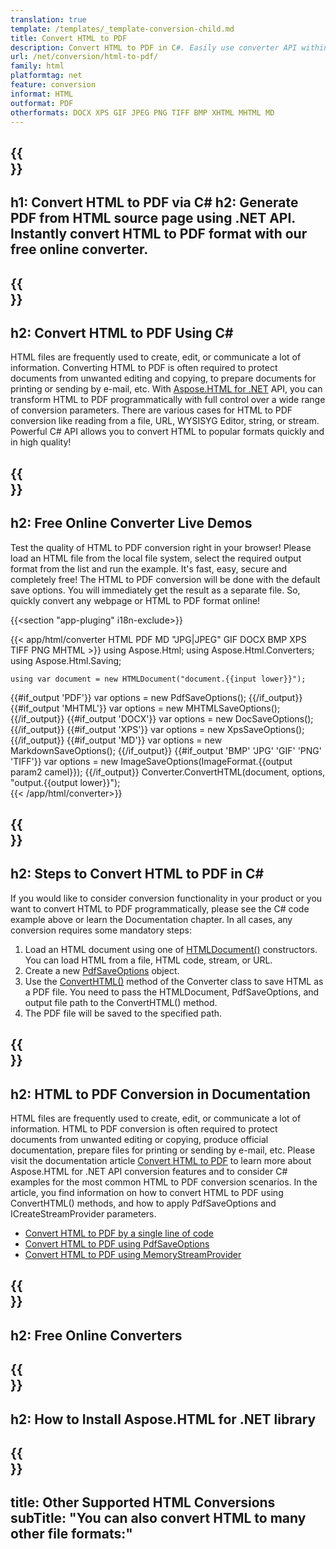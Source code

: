 ```yaml
---
translation: true
template: /templates/_template-conversion-child.md
title: Convert HTML to PDF
description: Convert HTML to PDF in C#. Easily use converter API within ASP.NET or any .NET application. Try online HTML to PDF Converter for free!
url: /net/conversion/html-to-pdf/
family: html
platformtag: net
feature: conversion
informat: HTML
outformat: PDF
otherformats: DOCX XPS GIF JPEG PNG TIFF BMP XHTML MHTML MD 
---
```


{{<section banner>}}
---
h1: Convert HTML to PDF via C#
h2: Generate PDF from HTML source page using .NET API. Instantly convert HTML to PDF format with our free online converter.
---

{{<section overview>}}
---
h2: Convert HTML to PDF Using C#
---

HTML files are frequently used to create, edit, or communicate a lot of information. Converting HTML to PDF is often required to protect documents from unwanted editing and copying, to prepare documents for printing or sending by e-mail, etc. With [Aspose.HTML for .NET](https://products.aspose.com/html/net/) API, you can transform HTML to PDF programmatically with full control over a wide range of conversion parameters. There are various cases for HTML to PDF conversion like reading from a file, URL, WYSISYG Editor, string, or stream. Powerful C# API allows you to convert HTML to popular formats quickly and in high quality!

{{<section demos>}}
---
h2: Free Online Converter Live Demos
---

Test the quality of HTML to PDF conversion right in your browser! Please load an HTML file from the local file system, select the required output format from the list and run the example. It's fast, easy, secure and completely free! The HTML to PDF conversion will be done with the default save options. You will immediately get the result as a separate file. So, quickly convert any webpage or HTML to PDF format online!

{{<section "app-pluging" i18n-exclude>}}

{{< app/html/converter HTML PDF MD "JPG|JPEG" GIF DOCX BMP XPS TIFF PNG MHTML >}}
using Aspose.Html;
using Aspose.Html.Converters;
using Aspose.Html.Saving;

    using var document = new HTMLDocument("document.{{input lower}}");
{{#if_output 'PDF'}}
    var options = new PdfSaveOptions();
{{/if_output}}
{{#if_output 'MHTML'}}
    var options = new MHTMLSaveOptions();
{{/if_output}}
{{#if_output 'DOCX'}}
    var options = new DocSaveOptions();
{{/if_output}}
{{#if_output 'XPS'}}
    var options = new XpsSaveOptions();
{{/if_output}}
{{#if_output 'MD'}}
    var options = new MarkdownSaveOptions();
{{/if_output}}
{{#if_output 'BMP' 'JPG' 'GIF' 'PNG' 'TIFF'}}
    var options = new ImageSaveOptions(ImageFormat.{{output param2 camel}});
{{/if_output}}
    Converter.ConvertHTML(document, options, "output.{{output lower}}");   
{{< /app/html/converter>}} 


{{<section steps>}}
---
h2: Steps to Convert HTML to PDF in C#
---

If you would like to consider conversion functionality in your product or you want to convert HTML to PDF programmatically, please see the C# code example above or learn the Documentation chapter. In all cases, any conversion requires some mandatory steps:

1.  Load an HTML document using one of [HTMLDocument()](https://apireference.aspose.com/html/net/aspose.html/htmldocument) constructors. You can load HTML from a file, HTML code, stream, or URL.
1.  Create a new [PdfSaveOptions](https://apireference.aspose.com/html/net/aspose.html.saving/pdfsaveoptions) object.
1.  Use the [ConvertHTML()](https://apireference.aspose.com/html/net/aspose.html.converters/converter/converthtml/) method of the Converter class to save HTML as a PDF file. You need to pass the HTMLDocument, PdfSaveOptions, and output file path to the ConvertHTML() method.
1.  The PDF file will be saved to the specified path.


{{<section documentation>}}
---
h2: HTML to PDF Conversion in Documentation
---

HTML files are frequently used to create, edit, or communicate a lot of information. HTML to PDF conversion is often required to protect documents from unwanted editing or copying, produce official documentation, prepare files for printing or sending by e-mail, etc.  Please visit the documentation article [Convert HTML to PDF](https://docs.aspose.com/html/net/converting-between-formats/html-to-pdf/) to learn more about Aspose.HTML for .NET API conversion features and to consider C# examples for the most common HTML to PDF conversion scenarios. In the article, you find information on how to convert HTML to PDF using ConvertHTML() methods, and how to apply PdfSaveOptions and ICreateStreamProvider parameters.
  -  <a href="https://docs.aspose.com/html/net/converting-between-formats/html-to-pdf/#html-to-pdf-by-a-single-line-of-code" target="_blank">Convert HTML to PDF by a single line of code</a>
  - <a href="https://docs.aspose.com/html/net/converting-between-formats/html-to-pdf/#convert-html-to-pdf-in-c-using-pdfsaveoptions" target="_blank">Convert HTML to PDF using PdfSaveOptions</a>
  - <a href="https://docs.aspose.com/html/net/converting-between-formats/html-to-pdf/#output-stream-providers" target="_blank">Convert HTML to PDF using MemoryStreamProvider</a>

{{<section online-converters>}}
---
h2: Free Online Converters
---

{{<section get-started>}}
---
h2: How to Install Aspose.HTML for .NET library
---

{{<section other-conversions>}}
---
title: Other Supported HTML Conversions
subTitle: "You can also convert HTML to many other file formats:"
---